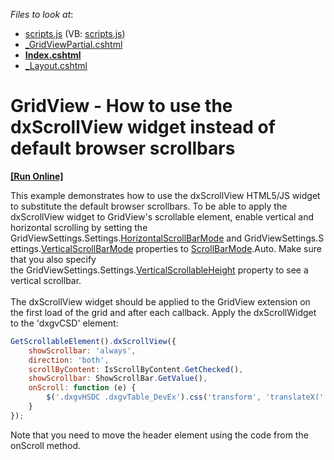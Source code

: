 <!-- default file list -->
*Files to look at*:

* [scripts.js](./CS/GridViewWithDxScrollView/Scripts/scripts.js) (VB: [scripts.js](./VB/GridViewWithDxScrollView/Scripts/scripts.js))
* [_GridViewPartial.cshtml](./CS/GridViewWithDxScrollView/Views/Home/_GridViewPartial.cshtml)
* **[Index.cshtml](./CS/GridViewWithDxScrollView/Views/Home/Index.cshtml)**
* [_Layout.cshtml](./CS/GridViewWithDxScrollView/Views/Shared/_Layout.cshtml)
<!-- default file list end -->
# GridView - How to use the dxScrollView widget instead of default browser scrollbars
<!-- run online -->
**[[Run Online]](https://codecentral.devexpress.com/t532374)**
<!-- run online end -->


<p>This example demonstrates how to use the dxScrollView HTML5/JS widget to substitute the default browser scrollbars. To be able to apply the dxScrollView widget to GridView's scrollable element, enable vertical and horizontal scrolling by setting the GridViewSettings.Settings.<a href="https://documentation.devexpress.com/AspNet/DevExpress.Web.ASPxGridSettings.HorizontalScrollBarMode.property">HorizontalScrollBarMode</a> and GridViewSettings.Settings.<a href="https://documentation.devexpress.com/AspNet/DevExpress.Web.ASPxGridSettings.VerticalScrollBarMode.property">VerticalScrollBarMode</a> properties to <a href="https://documentation.devexpress.com/AspNet/DevExpressWebScrollBarModeEnumtopic.aspx">ScrollBarMode</a>.Auto. Make sure that you also specify the GridViewSettings.Settings.<a href="https://documentation.devexpress.com/AspNet/DevExpress.Web.ASPxGridSettings.VerticalScrollableHeight.property">VerticalScrollableHeight</a> property to see a vertical scrollbar.<br><br>The dxScrollView widget should be applied to the GridView extension on the first load of the grid and after each callback. Apply the dxScrollWidget to the 'dxgvCSD' element:</p>


```js
GetScrollableElement().dxScrollView({
    showScrollbar: 'always',
    direction: 'both',
    scrollByContent: IsScrollByContent.GetChecked(),
    showScrollbar: ShowScrollBar.GetValue(),
    onScroll: function (e) {
        $('.dxgvHSDC .dxgvTable_DevEx').css('transform', 'translateX(' + (-e.scrollOffset.left) + 'px)');
    }
});
```


<p>Note that you need to move the header element using the code from the onScroll method.</p>

<br/>


